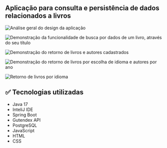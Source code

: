 ## Aplicação para consulta e persistência de dados relacionados a livros


![Análise geral do design da aplicação](https://github.com/sancappi/liter-alura/assets/149303714/d46bc923-833a-4f87-b606-7eb8d2f07eea)


![Demonstração da funcionalidade de busca por dados de um livro, através do seu título](https://github.com/sancappi/liter-alura/assets/149303714/22d21bf7-1320-4227-879a-472a22b3329c)


![Demonstração do retorno de livros e autores cadastrados](https://github.com/sancappi/liter-alura/assets/149303714/7a145590-35ff-44f9-abc4-f8f4097444f4)


![Demonstração do retorno de livros por escolha de idioma e autores por ano](https://github.com/sancappi/liter-alura/assets/149303714/e68d4adb-c9d8-47ed-a9d9-a5ecdba395a6)


![Retorno de livros por idioma](https://github.com/sancappi/liter-alura/assets/149303714/14e7e623-5fcb-463e-88b7-2768f50e130a)


## ✅ Tecnologias utilizadas
  - Java 17
  - InteliJ IDE
  - Spring Boot
  - Gutendex API
  - PostgreSQL
  - JavaScript
  - HTML
  - CSS
